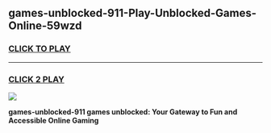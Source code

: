 
## games-unblocked-911-Play-Unblocked-Games-Online-59wzd
<h3>
<a href="https://premium76.site?title=games-unblocked-911&ref=24A">CLICK TO PLAY</a></h3>
<hr>

<h3>
<a href="https://premium76.site?title=games-unblocked-911&ref=24A">CLICK 2 PLAY</a>
  
</h3>

<a href="https://premium76.site?title=games-unblocked-911&ref=24A"><img src="https://clearcache.store/games.png"></a>


**games-unblocked-911 games unblocked: Your Gateway to Fun and Accessible Online Gaming**

